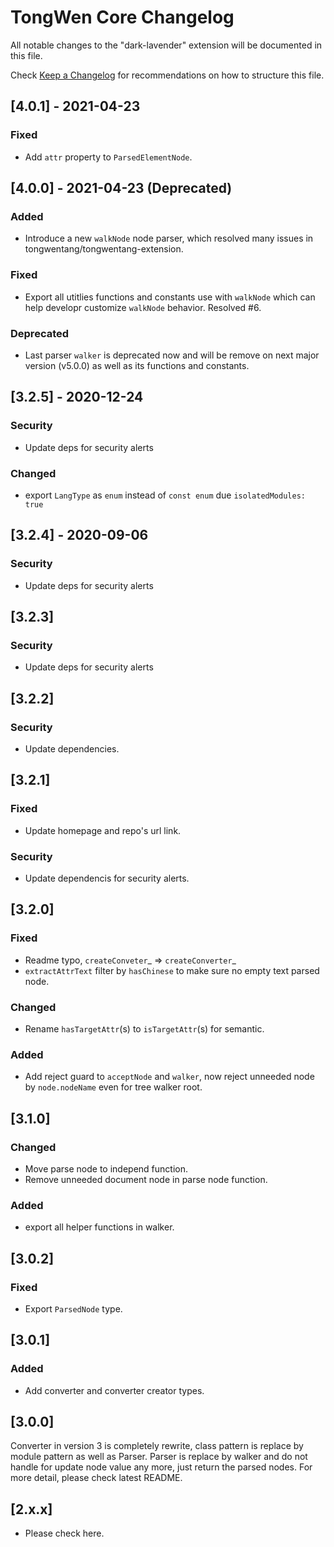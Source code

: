 # TongWen Core Changelog

All notable changes to the "dark-lavender" extension will be documented in this file.

Check [Keep a Changelog](http://keepachangelog.com/) for recommendations on how to structure this file.

## [4.0.1] - 2021-04-23

### Fixed

- Add `attr` property to `ParsedElementNode`.

## [4.0.0] - 2021-04-23 (Deprecated)

### Added

- Introduce a new `walkNode` node parser, which resolved many issues in tongwentang/tongwentang-extension.

### Fixed

- Export all utitlies functions and constants use with `walkNode` which can help developr customize `walkNode` behavior. Resolved #6.

### Deprecated

- Last parser `walker` is deprecated now and will be remove on next major version (v5.0.0) as well as its functions and constants.

## [3.2.5] - 2020-12-24

### Security

- Update deps for security alerts

### Changed

- export `LangType` as `enum` instead of `const enum` due `isolatedModules: true`

## [3.2.4] - 2020-09-06

### Security

- Update deps for security alerts

## [3.2.3]

### Security

- Update deps for security alerts

## [3.2.2]

### Security

- Update dependencies.

## [3.2.1]

### Fixed

- Update homepage and repo's url link.

### Security

- Update dependencis for security alerts.

## [3.2.0]

### Fixed

- Readme typo, `createConveter`_ => `createConverter`_
- `extractAttrText` filter by `hasChinese` to make sure no empty text parsed node.

### Changed

- Rename `hasTargetAttr`(s) to `isTargetAttr`(s) for semantic.

### Added

- Add reject guard to `acceptNode` and `walker`, now reject unneeded node by `node.nodeName` even for tree walker root.

## [3.1.0]

### Changed

- Move parse node to independ function.
- Remove unneeded document node in parse node function.

### Added

- export all helper functions in walker.

## [3.0.2]

### Fixed

- Export `ParsedNode` type.

## [3.0.1]

### Added

- Add converter and converter creator types.

## [3.0.0]

Converter in version 3 is completely rewrite, class pattern is replace by module pattern as well as Parser.
Parser is replace by walker and do not handle for update node value any more, just return the parsed nodes.
For more detail, please check latest README.

## [2.x.x]

- Please check here.
